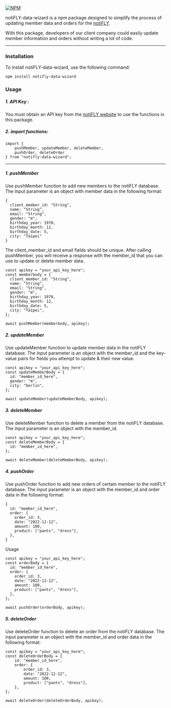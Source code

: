 [![NPM](https://nodei.co/npm/notifly-data-wizard.png)](https://nodei.co/npm/notifly-data-wizard/)

notiFLY-data-wizard is a npm package designed to simplify the process of updating member data and orders for the [notiFLY](https://gotolive.online).

With this package, developers of our client company could easily update member information and orders without writing a lot of code.

---

### Installation

To install notiFLY-data-wizard, use the following command:

```
npm install notifly-data-wizard
```

### Usage

##### 1. API Key :

You must obtain an API key from the [notiFLY website](https://gotolive.online) to use the functions in this package.

##### 2. import functions:

```
import {
    pushMember, updateMember, deleteMember,
    pushOrder, deleteOrder
} from "notifly-data-wizard";

```

---

##### 1. pushMember

Use pushMember function to add new members to the notiFLY database.
The input parameter is an object with member data in the following format:

```
{
  client_member_id: "String",
  name: "String",
  email: "String",
  gender: "m",
  birthday_year: 1970,
  birthday_month: 12,
  birthday_date: 5,
  city: "Taipei"
}

```

The client_member_id and email fields should be unique. After calling pushMember, you will receive a response with the member_id that you can use to update or delete member data.

```
const apikey = "your_api_key_here";
const memberbody = {
  client_member_id: "String",
  name: "String",
  email: "String",
  gender: "m",
  birthday_year: 1970,
  birthday_month: 12,
  birthday_date: 5,
  city: "Taipei",
};

await pushMember(memberbody, apikey);
```

##### 2. updateMember

Use updateMember function to update member data in the notiFLY database. The input parameter is an object with the member_id and the key-value pairs for fields you attempt to update & their new value.

```
const apikey = "your_api_key_here";
const updateMemberBody = {
  id: "member_id_here",
  gender: "m",
  city: "berlin",
};

await updateMember(updateMemberBody, apikey);
```

##### 3. deleteMember

Use deleteMember function to delete a member from the notiFLY database. The input parameter is an object with the member_id.

```
const apikey = "your_api_key_here";
const deleteMemberBody = {
  id: "member_id_here",
};

await deleteMember(deleteMemberBody, apikey);
```

##### 4. pushOrder

Use pushOrder function to add new orders of certain member to the notiFLY database. The input parameter is an object with the member_id and order data in the following format:

```
{
  id: "member_id_here",
  order: {
    order_id: 3,
    date: "2022-12-12",
    amount: 100,
    product: ["pants", "dress"],
  },
}
```

Usage

```
const apikey = "your_api_key_here";
const orderBody = {
  id: "member_id_here",
  order: {
    order_id: 3,
    date: "2022-12-12",
    amount: 100,
    product: ["pants", "dress"],
  },
};

await pushOrder(orderBody, apikey);
```

##### 5. deleteOrder

Use deleteOrder function to delete an order from the notiFLY database. The input parameter is an object with the member_id and order data in the following format:

```
const apikey = "your_api_key_here";
const deleteOrderBody = {
    id: "member_id_here",
    order: {
        order_id: 3,
        date: "2022-12-12",
        amount: 100,
        product: ["pants", "dress"],
    },
};

await deleteOrder(deleteOrderBody, apikey);
```
